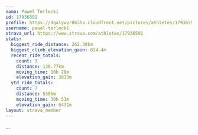 ```yaml
---
name: Paweł Terlecki
id: 17936591
profile: https://dgalywyr863hv.cloudfront.net/pictures/athletes/17936591/5577025/4/large.jpg
username: pawel-terlecki
strava_url: https://www.strava.com/athletes/17936591
stats:
  biggest_ride_distance: 262.38km
  biggest_climb_elevation_gain: 824.4m
  recent_ride_totals:
    count: 3
    distance: 130.77km
    moving_time: 10h 28m
    elevation_gain: 3813m
  ytd_ride_totals:
    count: 7
    distance: 538km
    moving_time: 30h 51m
    elevation_gain: 6431m
layout: strava_member
--- 
```

...
